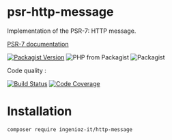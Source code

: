 # psr-http-message

Implementation of the PSR-7: HTTP message.

[PSR-7 documentation](https://www.php-fig.org/psr/psr-7/)

[![Packagist Version](https://img.shields.io/packagist/v/ingenioz-it/http-message.svg)](https://packagist.org/packages/ingenioz-it/http-message)
![PHP from Packagist](https://img.shields.io/packagist/php-v/ingenioz-it/http-message.svg)
![Packagist](https://img.shields.io/packagist/l/ingenioz-it/http-message.svg)

Code quality :

[![Build Status](https://travis-ci.com/IngeniozIT/psr-http-message.svg?branch=master)](https://travis-ci.com/IngeniozIT/psr-http-message)
[![Code Coverage](https://codecov.io/gh/IngeniozIT/psr-http-message/branch/master/graph/badge.svg)](https://codecov.io/gh/IngeniozIT/psr-http-message)

# Installation

```sh
composer require ingenioz-it/http-message
```
